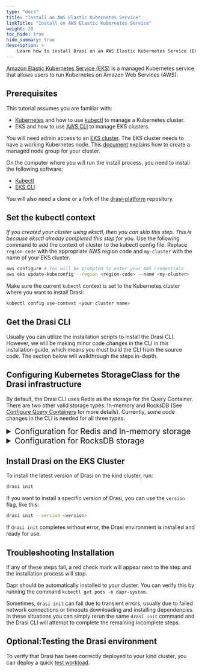 ```yaml
---
type: "docs"
title: "Install on AWS Elastic Kubernetes Service"
linkTitle: "Install on AWS Elastic Kubernetes Service"
weight: 20
toc_hide: true
hide_summary: true
description: >
    Learn how to install Drasi on an AWS Elastic Kubernetes Service (EKS) cluster
---
```


[Amazon Elastic Kubernetes Service (EKS)](https://aws.amazon.com/eks/) is a managed Kubernetes service that allows users to run Kubernetes on Amazon Web Services (AWS).

## Prerequisites
This tutorial assumes you are familiar with:
- [Kubernetes](https://kubernetes.io/) and how to use [kubectl](https://kubernetes.io/docs/tasks/tools/#kubectl) to manage a Kubernetes cluster.
- EKS and how to use [AWS CLI](https://aws.amazon.com/cli/) to manage EKS clusters.

You will need admin access to an [EKS cluster](https://docs.aws.amazon.com/eks/latest/userguide/create-cluster.html). The EKS cluster needs to have a working Kubernetes node. This [document](https://docs.aws.amazon.com/eks/latest/userguide/create-managed-node-group.html) explains how to create a managed node group for your cluster.

On the computer where you will run the install process, you need to install the following software:
- [Kubectl](https://kubernetes.io/docs/tasks/tools/#kubectl)
- [EKS CLI](https://aws.amazon.com/cli/)

You will also need a clone or a fork of the [drasi-platform](https://github.com/drasi-project/drasi-platform) repository.

## Set the kubectl context
*If you created your cluster using eksctl, then you can skip this step. This is because eksctl already completed this step for you.* 
Use the following command to add the context of cluster to the kubectl config file. Replace `region-code` with the appropriate AWS region code and `my-cluster` with the name of your EKS cluster.

```bash
aws configure # You will be prompted to enter your AWS credentials
aws eks update-kubeconfig --region <region-code> --name <my-cluster>
```

Make sure the current `kubectl` context is set to the Kubernetes cluster where you want to install Drasi:

```bash
kubectl config use-context <your cluster name>
```

## Get the Drasi CLI
Usually you can utilize the installation scripts to install the Drasi CLI. However, we will be making minor code changes in the CLI in this installation guide, which means you must build the CLI from the source code. The section below will walkthrough the steps in-depth.



## Configuring Kubernetes StorageClass for the Drasi infrastructure
By default, the Drasi CLI uses Redis as the storage for the Query Container. There are two other valid storage types: In-memory and RocksDB (See [Configure Query Containers](/how-to-guides/configure-query-containers) for more details). Currently, some code changes in the CLI is needed for all three types.

<details>
<summary style="font-size: 1.5em;">Configuration for Redis and In-memory storage</summary>

#### 1. Configure the Drasi CLI
To begin with, retrieve the name of the StorageClass in your EKS cluster using the following command:
```bash
kubectl get storageclass
```
In your local clone or fork of the `drasi-platform` repo, navigate to `cli/service/resources/infra.yaml`. Locate a StatefulSet with the name `drasi-redis` and navigate to the `volumeClaimTemplates` section. Under `spec`, add a field with the name `storageClassname` and the name of your storage class that you have retrieved previously.
```yaml
...
apiVersion: apps/v1
kind: StatefulSet
metadata:
  name: drasi-redis
  labels:
    app: drasi-redis
spec:
...
  volumeClaimTemplates:
    - metadata:
        name: data
      spec:
        accessModes: [ReadWriteOnce]
        storageClassName: <your-storage-class>  # Add the storage class here
        resources:
          requests:
            storage: 1Gi
...
```

Similarly, locate a StatefulSet with the name `drasi-mongo` and navigate to the `volumeClaimTemplates` section. Under `spec`, add a field with the name `storageClassname` and the name of your storage class that you have retrieved previously.

```yaml
...
apiVersion: apps/v1
kind: StatefulSet
metadata:
  name: drasi-mongo
  labels:
    app: drasi-mongo
spec:
...
  volumeClaimTemplates:
    - metadata:
        name: data
      spec:
        accessModes: [ReadWriteOnce]
        storageClassName: <your-storage-class>  # Add the storage class here
        resources:
          requests:
            storage: 1Gi
...
```

A re-build of the Drasi CLI is needed. The [readme.md](https://github.com/drasi-project/drasi-platform/blob/main/cli/README.md) file in the `cli` folder describes how to build and install the Drasi CLI on your computer.

#### 2. Enable the AWS EBS CSI driver as an EKS addon
We recommend following this [tutorial](https://stackoverflow.com/a/75758116) for this step if you are unfamiliar with the process.

This completes the configuration steps for using Redis/In-memory as the Query Container storage. Proceed to the next section for installing Drasi to the cluster.

</details>



<details>
<summary style="font-size: 1.5em;">Configuration for RocksDB storage</summary>

#### 1. Configure the Drasi CLI
To begin with, retrieve the name of the StorageClass in your EKS cluster using the following command:
```bash
kubectl get storageclass
```
In your local clone or fork of the `drasi-platform` repo, navigate to `cli/service/resources/infra.yaml`. Locate a StatefulSet with the name `drasi-redis` and navigate to the `volumeClaimTemplates` section. Under `spec`, add a field with the name `storageClassname` and the name of your storage class that you have retrieved previously.
```yaml
...
apiVersion: apps/v1
kind: StatefulSet
metadata:
  name: drasi-redis
  labels:
    app: drasi-redis
spec:
...
  volumeClaimTemplates:
    - metadata:
        name: data
      spec:
        accessModes: [ReadWriteOnce]
        storageClassName: <your-storage-class>  # Add the storage class here
        resources:
          requests:
            storage: 1Gi
...
```

Similarly, locate a StatefulSet with the name `drasi-mongo` and navigate to the `volumeClaimTemplates` section. Under `spec`, add a field with the name `storageClassname` and the name of your storage class that you have retrieved previously.

```yaml
...
apiVersion: apps/v1
kind: StatefulSet
metadata:
  name: drasi-mongo
  labels:
    app: drasi-mongo
spec:
...
  volumeClaimTemplates:
    - metadata:
        name: data
      spec:
        accessModes: [ReadWriteOnce]
        storageClassName: <your-storage-class>  # Add the storage class here
        resources:
          requests:
            storage: 1Gi
...
```

#### 2. Enable the AWS EBS CSI driver as an EKS addon
We recommend following this [tutorial](https://stackoverflow.com/a/75758116) for this step if you are unfamiliar with the process.

This completes the configuration steps for using Redis/In-memory as the Query Container storage. Proceed to the next section for installing Drasi to the cluster.

#### 3. Enable an EFS CSI driver
To begin with, we need to enable an AWS EFS CSI driver and create an EFS system. The default EBS system does not support the PVC access mode of `ReadWriteMany`, which is used by RocksDB. This [guide](https://docs.aws.amazon.com/eks/latest/userguide/efs-csi.html) showcases how to setup this driver and create a file system.

#### 4. Deploy StorageClass, PersistentVolume and PersistentVolumeClaim
This [guide](https://stackoverflow.com/a/59671383) uses `kubectl` to configure the necessary Kubernetes resources. Specifically, a StorageClass, PersistentVolume and a PersistentVolumeClaim will be created.

#### 5. Configuring the default Query Container in the CLI
In your local clone or fork of the `drasi-platform` repo, navigate to `cli/service/resources/default-query-container.yaml`. Create a new storage with type `rocksDb` and put in the name of the Storageclass that you just created in the `storageClass` field. 

*Sample default-query-container.yaml file with rocksDB*
```yaml
kind: QueryContainer
apiVersion: v1
name: default
spec:
  queryHostCount: 1
  defaultStore: rocks
  storage:
    rocks:
      kind: rocksDb
      storageClass: <name-of-your-storage-class>
      enableArchive: false
```
A rebuild of the Drasi CLI is needed. The [readme.md](https://github.com/drasi-project/drasi-platform/blob/main/cli/README.md) file in the `cli` folder describes how to build and install the Drasi CLI on your computer.

</details>

## Install Drasi on the EKS Cluster
To install the latest version of Drasi on the kind cluster, run:

```bash
drasi init
```

If you want to install a specific version of Drasi, you can use the `version` flag, like this:

```bash
drasi init --version <version>
```

If `drasi init` completes without error, the Drasi environment is installed and ready for use.

## Troubleshooting Installation
If any of these steps fail, a red check mark will appear next to the step and the installation process will stop. 

Dapr should be automatically installed to your cluster. You can verify this by running the command `kubectl get pods -n dapr-system`. 

Sometimes, `drasi init` can fail due to transient errors, usually due to failed network connections or timeouts downloading and installing dependencies. In these situations you can simply rerun the same `drasi init` command and the Drasi CLI will attempt to complete the remaining incomplete steps.

## Optional:Testing the Drasi environment
To verify that Drasi has been correctly deployed to your kind cluster, you can deploy a quick [test workload](/how-to-guides/installation/test-installation.md).
